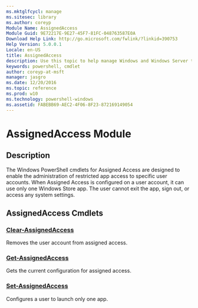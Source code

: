 ```yaml
---
ms.mktglfcycl: manage
ms.sitesec: library
ms.author: coreyp
Module Name: AssignedAccess
Module Guid: 9E72217E-9E27-45F7-81FC-048763587E0A
Download Help Link: http://go.microsoft.com/fwlink/?linkid=390753
Help Version: 5.0.0.1
Locale: en-US
title: AssignedAccess
description: Use this topic to help manage Windows and Windows Server technologies with Windows PowerShell.
keywords: powershell, cmdlet
author: coreyp-at-msft
manager: jasgro
ms.date: 12/20/2016
ms.topic: reference
ms.prod: w10
ms.technology: powershell-windows
ms.assetid: FABEBB69-AEC2-4F06-8F23-872169149054
---
```


# AssignedAccess Module
## Description
The Windows PowerShell cmdlets for Assigned Access are designed to enable the administration of restricted app access to specific user accounts. When Assigned Access is configured on a user account, it can use only one Windows Store app. The user cannot exit the app, sign out, or access any system settings.

## AssignedAccess Cmdlets
### [Clear-AssignedAccess](./clear-assignedaccess.md)
Removes the user account from assigned access.

### [Get-AssignedAccess](./get-assignedaccess.md)
Gets the current configuration for assigned access.

### [Set-AssignedAccess](./set-assignedaccess.md)
Configures a user to launch only one app.



